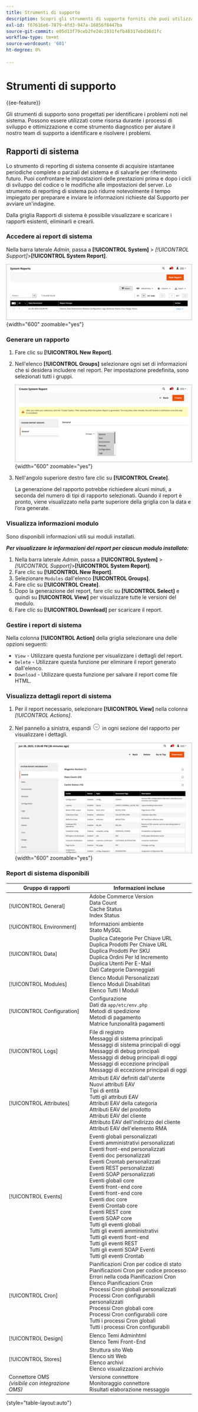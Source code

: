 ```yaml
---
title: Strumenti di supporto
description: Scopri gli strumenti di supporto forniti che puoi utilizzare per identificare i problemi nel sistema.
exl-id: f67616e6-7879-4fd3-947a-16856f8447ba
source-git-commit: e05d13f79ceb2fe24c1931fefb48317ebd36d1fc
workflow-type: tm+mt
source-wordcount: '601'
ht-degree: 0%

---
```


# Strumenti di supporto

{{ee-feature}}

Gli strumenti di supporto sono progettati per identificare i problemi noti nel sistema. Possono essere utilizzati come risorsa durante i processi di sviluppo e ottimizzazione e come strumento diagnostico per aiutare il nostro team di supporto a identificare e risolvere i problemi.

## Rapporti di sistema

Lo strumento di reporting di sistema consente di acquisire istantanee periodiche complete o parziali del sistema e di salvarle per riferimento futuro. Puoi confrontare le impostazioni delle prestazioni prima e dopo i cicli di sviluppo del codice o le modifiche alle impostazioni del server. Lo strumento di reporting di sistema può ridurre notevolmente il tempo impiegato per preparare e inviare le informazioni richieste dal Supporto per avviare un&#39;indagine.

Dalla griglia Rapporti di sistema è possibile visualizzare e scaricare i rapporti esistenti, eliminarli e crearli.

### Accedere ai report di sistema

Nella barra laterale _Admin_, passa a **[!UICONTROL System]** > _[!UICONTROL Support]_>**[!UICONTROL System Report]**.

![Amministratore - Report di sistema](./assets/reports.png){width="600" zoomable="yes"}

### Generare un rapporto

1. Fare clic su **[!UICONTROL New Report]**.

1. Nell&#39;elenco **[!UICONTROL Groups]** selezionare ogni set di informazioni che si desidera includere nel report. Per impostazione predefinita, sono selezionati tutti i gruppi.

   ![Report di sistema - selezionare i gruppi](./assets/report-create.png){width="600" zoomable="yes"}

1. Nell&#39;angolo superiore destro fare clic su **[!UICONTROL Create]**.

   La generazione del rapporto potrebbe richiedere alcuni minuti, a seconda del numero di tipi di rapporto selezionati. Quando il report è pronto, viene visualizzato nella parte superiore della griglia con la data e l’ora generate.

### Visualizza informazioni modulo

Sono disponibili informazioni utili sui moduli installati.

**_Per visualizzare le informazioni del report per ciascun modulo installato:_**

1. Nella barra laterale _Admin_, passa a **[!UICONTROL System]** > _[!UICONTROL Support]_>**[!UICONTROL System Report]**.
1. Fare clic su **[!UICONTROL New Report]**.
1. Selezionare `Modules` dall&#39;elenco **[!UICONTROL Groups]**.
1. Fare clic su **[!UICONTROL Create]**.
1. Dopo la generazione del report, fare clic su **[!UICONTROL Select]** e quindi su **[!UICONTROL View]** per visualizzare tutte le versioni del modulo.
1. Fare clic su **[!UICONTROL Download]** per scaricare il report.

### Gestire i report di sistema

Nella colonna **[!UICONTROL Action]** della griglia selezionare una delle opzioni seguenti:

- `View` - Utilizzare questa funzione per visualizzare i dettagli del report.
- `Delete` - Utilizzare questa funzione per eliminare il report generato dall&#39;elenco.
- `Download` - Utilizzare questa funzione per salvare il report come file HTML.

### Visualizza dettagli report di sistema

1. Per il report necessario, selezionare **[!UICONTROL View]** nella colonna _[!UICONTROL Actions]_.

1. Nel pannello a sinistra, espandi ![Il selettore di espansione](../assets/icon-display-expand.png) in ogni sezione del rapporto per visualizzare i dettagli.

   ![Informazioni generali sul report di sistema](./assets/report-information.png){width="600" zoomable="yes"}

### Report di sistema disponibili

| Gruppo di rapporti | Informazioni incluse |
| ------------ | -------------------- |
| [!UICONTROL General] | Adobe Commerce Version<br>Data Count<br>Cache Status<br>Index Status |
| [!UICONTROL Environment] | Informazioni ambiente<br>Stato MySQL |
| [!UICONTROL Data] | Duplica Categorie Per Chiave URL<br>Duplica Prodotti Per Chiave URL<br>Duplica Prodotti Per SKU<br>Duplica Ordini Per Id Incremento<br>Duplica Utenti Per E-Mail<br>Dati Categorie Danneggiati |
| [!UICONTROL Modules] | Elenco Moduli Personalizzati<br>Elenco Moduli Disabilitati<br>Elenco Tutti I Moduli |
| [!UICONTROL Configuration] | Configurazione<br>Dati da `app/etc/env.php`<br>Metodi di spedizione<br>Metodi di pagamento<br>Matrice funzionalità pagamenti |
| [!UICONTROL Logs] | File di registro<br>Messaggi di sistema principali<br>Messaggi di sistema principali di oggi<br>Messaggi di debug principali<br>Messaggi di debug principali di oggi<br>Messaggi di eccezione principali<br>Messaggi di eccezione principali di oggi |
| [!UICONTROL Attributes] | Attributi EAV definiti dall&#39;utente<br>Nuovi attributi EAV<br>Tipi di entità<br>Tutti gli attributi EAV<br>Attributi EAV della categoria<br>Attributi EAV del prodotto<br>Attributi EAV del cliente<br>Attributo EAV dell&#39;indirizzo del cliente<br>Attributi EAV dell&#39;elemento RMA |
| [!UICONTROL Events] | Eventi globali personalizzati<br>Eventi amministrativi personalizzati<br>Eventi front-end personalizzati<br>Eventi doc personalizzati<br>Eventi Crontab personalizzati<br>Eventi REST personalizzati<br>Eventi SOAP personalizzati<br>Eventi globali core<br>Eventi front-end core<br>Eventi front-end core<br>Eventi doc core<br>Eventi Crontab core<br>Eventi REST core<br>Eventi SOAP core<br>Tutti gli eventi globali<br>Tutti gli eventi amministrativi<br>Tutti gli eventi front-end<br>Tutti gli eventi REST<br>Tutti gli eventi SOAP Eventi<br>Tutti gli eventi Crontab<br> |
| [!UICONTROL Cron] | Pianificazioni Cron per codice di stato<br>Pianificazioni Cron per codice processo<br>Errori nella coda Pianificazioni Cron<br>Elenco Pianificazioni Cron<br>Processi Cron globali personalizzati<br>Processi Cron configurabili personalizzati<br>Processi Cron globali core<br>Processi Cron configurabili core<br>Tutti i processi Cron globali<br>Tutti i processi Cron configurabili |
| [!UICONTROL Design] | Elenco Temi Adminhtml<br>Elenco Temi Front-End |
| [!UICONTROL Stores] | Struttura sito Web<br>Elenco siti Web<br>Elenco archivi<br>Elenco visualizzazioni archivio |
| Connettore OMS <br>_(visibile con integrazione OMS)_ | Versione connettore<br>Monitoraggio connettore<br>Risultati elaborazione messaggio |

{style="table-layout:auto"}
